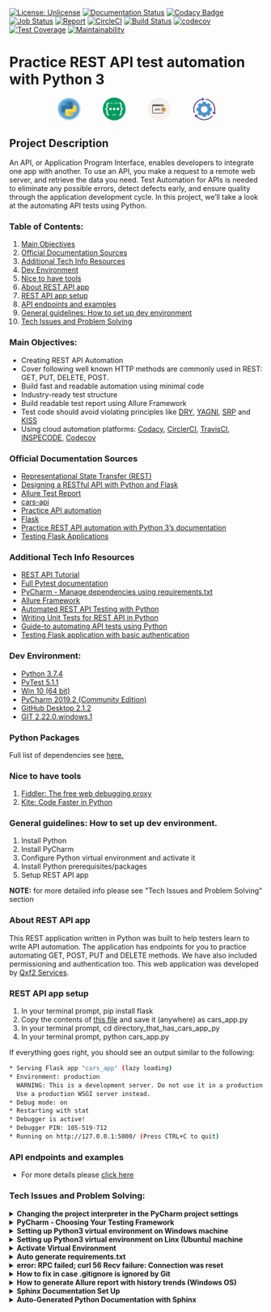 [![License: Unlicense](https://img.shields.io/badge/license-Unlicense-blue.svg)](http://unlicense.org/)
[![Documentation Status](https://readthedocs.org/projects/practice-rest-api-automation-with-python-3/badge/?version=latest)](https://practice-rest-api-automation-with-python-3.readthedocs.io/en/latest/?badge=latest)
[![Codacy Badge](https://api.codacy.com/project/badge/Grade/0a3c971aa10e4e93b15944480cbf9b15)](https://www.codacy.com/manual/ikostan/REST_API_AUTOMATION?utm_source=github.com&amp;utm_medium=referral&amp;utm_content=ikostan/REST_API_AUTOMATION&amp;utm_campaign=Badge_Grade)
[![Job Status](https://inspecode.rocro.com/badges/github.com/ikostan/REST_API_AUTOMATION/status?token=7Zs_YsesnPupoK5eFy0uLj0wOxa-2Om5_GYUKnSpvJA&branch=master)](https://inspecode.rocro.com/jobs/github.com/ikostan/REST_API_AUTOMATION/latest?completed=true&branch=master)
[![Report](https://inspecode.rocro.com/badges/github.com/ikostan/REST_API_AUTOMATION/report?token=7Zs_YsesnPupoK5eFy0uLj0wOxa-2Om5_GYUKnSpvJA&branch=master)](https://inspecode.rocro.com/reports/github.com/ikostan/REST_API_AUTOMATION/branch/master/summary)
[![CircleCI](https://circleci.com/gh/ikostan/REST_API_AUTOMATION.svg?style=svg)](https://circleci.com/gh/ikostan/REST_API_AUTOMATION)
[![Build Status](https://travis-ci.org/ikostan/REST_API_AUTOMATION.svg?branch=master)](https://travis-ci.org/ikostan/REST_API_AUTOMATION)
[![codecov](https://codecov.io/gh/ikostan/REST_API_AUTOMATION/branch/master/graph/badge.svg)](https://codecov.io/gh/ikostan/REST_API_AUTOMATION)
[![Test Coverage](https://api.codeclimate.com/v1/badges/6eefab86052a2d4be5ba/test_coverage)](https://codeclimate.com/github/ikostan/REST_API_AUTOMATION/test_coverage)
[![Maintainability](https://api.codeclimate.com/v1/badges/6eefab86052a2d4be5ba/maintainability)](https://codeclimate.com/github/ikostan/REST_API_AUTOMATION/maintainability)

# Practice REST API test automation with Python 3

<div align="center"> 
<img width="9%" height="9%" src="https://github.com/ikostan/REST_API_AUTOMATION/blob/master/files/python-icon-18.jpg" hspace="20">
<img width="9%" height="9%" src="https://github.com/ikostan/REST_API_AUTOMATION/blob/master/files/rest-api-icon-8.jpg" hspace="20">
<img width="9%" height="9%" src="https://github.com/ikostan/REST_API_AUTOMATION/blob/master/files/iconfinder_api-code-window_532742.png" hspace="20">
<img width="9%" height="9%" src="https://github.com/ikostan/REST_API_AUTOMATION/blob/master/files/build-devops-automation-recycle_code-refresh_settings-preferences-512.png" hspace="20">
</div>

## Project Description

An API, or Application Program Interface, enables developers to integrate one app with another. To use an API, you make a request to a remote web server, and retrieve the data you need. Test Automation for APIs is needed to eliminate any possible errors, detect defects early, and ensure quality through the application development cycle. In this project, we’ll take a look at the automating API tests using Python.

### Table of Contents:<br/>

1. <a href="#main_objectives">Main Objectives</a>
2. <a href="#official_documentation_sources">Official Documentation Sources</a>
3. <a href="#additional_tech_info_resources">Additional Tech Info Resources</a>
4. <a href="#dev_env">Dev Environment</a>
5. <a href="#tools">Nice to have tools</a>
6. <a href="#about">About REST API app</a>
7. <a href="#setup">REST API app setup</a>
8. <a href="#endpoints">API endpoints and examples</a>
9. <a href="#guidelines">General guidelines: How to set up dev environment</a>
10. <a href="#tech_issues">Tech Issues and Problem Solving</a>

### Main Objectives:<br/>
<a id="main_objectives"></a>

- Creating REST API Automation
- Cover following well known HTTP methods are commonly used in REST: GET, PUT, DELETE, POST.
- Build fast and readable automation using minimal code
- Industry-ready test structure
- Build readable test report using Allure Framework
- Test code should avoid violating principles like [DRY](https://en.wikipedia.org/wiki/Don%27t_repeat_yourself), [YAGNI](https://en.wikipedia.org/wiki/You_aren%27t_gonna_need_it), [SRP](https://en.wikipedia.org/wiki/Single_responsibility_principle) and [KISS](https://en.wikipedia.org/wiki/KISS_principle)
- Using cloud automation platforms: [Codacy](https://www.codacy.com/), [CirclerCI](https://circleci.com), [TravisCI](https://travis-ci.org), [INSPECODE](https://inspecode.rocro.com), [Codecov](https://codecov.io)

### Official Documentation Sources<br/>
<a id="official_documentation_sources"></a>

- [Representational State Transfer (REST)](https://www.ics.uci.edu/~fielding/pubs/dissertation/rest_arch_style.htm)
- [Designing a RESTful API with Python and Flask](https://blog.miguelgrinberg.com/post/designing-a-restful-api-with-python-and-flask)
- [Allure Test Report](http://allure.qatools.ru/)
- [cars-api](https://github.com/qxf2/cars-api)
- [Practice API automation](http://35.167.62.251/)
- [Flask](https://www.fullstackpython.com/flask.html)
- [Practice REST API automation with Python 3’s documentation](https://practice-rest-api-automation-with-python-3.readthedocs.io/en/latest/?badge=latest)
- [Testing Flask Applications](https://flask.palletsprojects.com/en/1.0.x/testing/)

### Additional Tech Info Resources<br/>
<a id="additional_tech_info_resources"></a>

- [REST API Tutorial](https://restfulapi.net)
- [Full Pytest documentation](http://doc.pytest.org/en/latest/contents.html)
- [PyCharm - Manage dependencies using requirements.txt](https://www.jetbrains.com/help/pycharm/managing-dependencies.html)
- [Allure Framework](https://docs.qameta.io/allure/)
- [Automated REST API Testing with Python](https://dev.to/dowenb/automated-rest-api-testing-with-python-2jm5)
- [Writing Unit Tests for REST API in Python](https://hackernoon.com/writing-unit-tests-for-rest-api-in-python-web-application-2e675a601a53)
- [Guide-to automating API tests using Python](https://www.grossum.com/blog/beginner-s-guide-to-automating-api-tests-using-python)
- [Testing Flask application with basic authentication](https://gist.github.com/jarus/1160696)

### Dev Environment:<br/>
<a id="dev_env"></a>

- [Python 3.7.4](https://www.python.org/downloads/release/python-374/)
- [PyTest 5.1.1](https://pypi.org/project/pytest/)
- [Win 10 (64 bit)](https://www.microsoft.com/en-ca/software-download/windows10)
- [PyCharm 2019.2 (Community Edition)](https://www.jetbrains.com/pycharm/download/#section=windows)
- [GitHub Desktop 2.1.2](https://desktop.github.com/)
- [GIT 2.22.0.windows.1](https://git-scm.com/download/win)

### Python Packages
Full list of dependencies see [here.](https://github.com/ikostan/REST_API_AUTOMATION/blob/master/requirements.txt)

### Nice to have tools
<a id="tools"></a>

1. [Fiddler: The free web debugging proxy](https://www.telerik.com/fiddler)
2. [Kite: Code Faster in Python](https://kite.com/)

### General guidelines: How to set up dev environment.<br/>
<a id="guidelines"></a>

1. Install Python
2. Install PyCharm
3. Configure Python virtual environment and activate it
4. Install Python prerequisites/packages
5. Setup REST API app

**NOTE:** for more detailed info please see "Tech Issues and Problem Solving" section<br/>

### About REST API app
<a id="about"></a>
This REST application written in Python was built to help testers learn to write API automation. The application has endpoints for you to practice automating GET, POST, PUT and DELETE methods. We have also included permissioning and authentication too. This web application was developed by [Qxf2 Services](https://www.qxf2.com/?utm_source=carsapi&utm_medium=click&utm_campaign=From%20carspai).

### REST API app setup
<a id="setup"></a>

1. In your terminal prompt, pip install flask
2. Copy the contents of [this file](https://github.com/qxf2/cars-api/blob/master/cars_app.py) and save it (anywhere) as cars_app.py
3. In your terminal prompt, cd directory_that_has_cars_app_py
4. In your terminal prompt, python cars_app.py

If everything goes right, you should see an output similar to the following:
```bash
* Serving Flask app "cars_app" (lazy loading)
* Environment: production
  WARNING: This is a development server. Do not use it in a production deployment.
  Use a production WSGI server instead.
* Debug mode: on
* Restarting with stat
* Debugger is active!
* Debugger PIN: 105-519-712
* Running on http://127.0.0.1:5000/ (Press CTRL+C to quit)
```

### API endpoints and examples
<a id="endpoints"></a>

- For more details please [click here](https://practice-rest-api-automation-with-python-3.readthedocs.io/en/latest/cars_app.html)

### Tech Issues and Problem Solving:<br/>
<a id="tech_issues"></a>

<details>
  <summary><b>Changing the project interpreter in the PyCharm project settings</b></summary>

1. In the **Settings/Preferences dialog** (Ctrl+Alt+S), select **Project <project name> | Project Interpreter**.
2. Expand the list of the available interpreters and click the **Show All** link.
3. Select the target interpreter. When PyCharm stops supporting any of the outdated Python versions, the corresponding project interpreter is marked as unsupported.
4. The Python interpreter name specified in the **Name** field, becomes visible in the list of available interpreters. Click **OK** to apply the changes.

For more info please [check here](https://www.jetbrains.com/help/pycharm/configuring-python-interpreter.html)
</details>

<details>
  <summary><b>PyCharm - Choosing Your Testing Framework</b></summary>
 
1. Open the Settings/Preferences dialog, and under the node Tools, click the page **Python Integrated Tools**.
2. On this page, click the **Default Test Runner** field.
3. Choose the desired test runner:

<div align="center"> 
<img width="60%" height="60%" src="https://github.com/ikostan/SELENIUM_WEBDRIVER_WORKING_WITH_ELEMENTS/blob/master/testing_selenium_capabilities/img/py_choosing_test_runner.png" hspace="20">
</div>

For more info please see [Enable Pytest for you project](https://www.jetbrains.com/help/pycharm/pytest.html)
</details>

<details>
  <summary><b>Setting up Python3 virtual environment on Windows machine</b></summary>

1. open CMD<br/>
2. navigate to project directory, for example:<br/> 
```bash
cd C:\Users\superadmin\Desktop\Python\CodinGame
```
3. run following command:<br/> 
```bash 
pip install virtualenv
```
4. run following command:<br/> 
```bash 
virtualenv venv --python=python
```
</details>

<details>
  <summary><b>Setting up Python3 virtual environment on Linx (Ubuntu) machine</b></summary>

### How to install virtualenv

1. Install **pip** first
```bash
    sudo apt-get install python3-pip
```

2. Then install **virtualenv** using pip3
```bash
    sudo pip3 install virtualenv
```

3. Now create a virtual environment
```bash
    virtualenv venv
```
>you can use any name insted of **venv**

4. You can also use a Python interpreter of your choice:

```bash
    virtualenv -p /usr/bin/python2.7 venv
```

5. Active your virtual environment:

```bash
    source venv/bin/activate
```

6. Using fish shell:

```bash
    source venv/bin/activate.fish
```

7. To deactivate:

```bash
    deactivate
```

8. Create virtualenv using Python3:

```bash
    virtualenv -p python3 myenv
```

9. Instead of using virtualenv you can use this command in Python3:

```bash
    python3 -m venv myenv
```

[Source](https://gist.github.com/frfahim/73c0fad6350332cef7a653bcd762f08d)
</details>

<details>
  <summary><b>Activate Virtual Environment</b></summary>

In a newly created virtualenv there will be a bin/activate shell script. For Windows systems, activation scripts are provided for CMD.exe and Powershell.

1. Open Terminal
2. Run: \path\to\env\Scripts\activate 
  
[Source](https://pypi.org/project/virtualenv/1.8.2/)
</details>

<details>
  <summary><b>Auto generate requirements.txt</b></summary>

Any application typically has a set of dependencies that are required for that application to work. The requirements file is a way to specify and install specific set of package dependencies at once.<br/>
Use pip’s freeze command to generate a requirements.txt file for your project:
```bash
pip freeze > requirements.txt
```

If you save this in requirements.txt, you can follow this guide: [PyCharm - Manage dependencies using requirements.txt](https://www.jetbrains.com/help/pycharm/managing-dependencies.html), or you can:<br/>
   
```bash
pip install -r requirements.txt
```   
[Source](https://www.idiotinside.com/2015/05/10/python-auto-generate-requirements-txt/)
</details>

<details>
  <summary><b>error: RPC failed; curl 56 Recv failure: Connection was reset</b></summary>

1. Open Git Bash<br/>
2. Run: "git config --global http.postBuffer 157286400" 
  
[Source](https://stackoverflow.com/questions/36940425/gitlab-push-failed-error)
</details>

<details>
  <summary><b>How to fix in case .gitignore is ignored by Git</b></summary>

Even if you haven't tracked the files so far, Git seems to be able to "know" about them even after you add them to .gitignore<br/> 

**NOTE:**

- First commit your current changes, or you will lose them.
- Then run the following commands from the top folder of your Git repository:

```bash 
git rm -r --cached .
git add .
git commit -m "fixed untracked files"
```
</details>

<details>
  <summary><b>How to generate Allure report with history trends (Windows OS)</b></summary>

<br/>Step by step:

1. Run tests from pytest using following arguments: -v --alluredir=allure-results
2. Copy '.\allure-report\history\' folder into '.\allure-results\history\'
3. Run: allure generate .\allure-results\ -o .\allure-report\ --clean
4. Following output should appear: Report successfully generated to .\allure-report
5. Run: allure open .\allure-report\

[Source](https://github.com/allure-framework/allure2/issues/813)
</details>

<details>
  <summary><b>Sphinx Documentation Set Up</b></summary>

<br/>Step by step:

1. Create docs directory
2. Open cmd > Go to docs directory
3. cmd > Run: sphinx-quickstart </b>
    **Note:** run with default answers
4. Go to docs/conf.py
5. Uncomment following lines:
```python
    import os
    import sys
    sys.path.insert(0, os.path.abspath('.'))
```
6. Update extensions list as following:
```python
extensions = ['sphinx.ext.todo', 'sphinx.ext.viewcode', 'sphinx.ext.autodoc']
```
7. Update template as following:
```python
html_theme = 'sphinx_rtd_theme'

```
8. Update sys.path.insert as following:
```python
sys.path.insert(0, os.path.abspath('..'))
```
9. Go to docs/index.rst > add modules, see example below:
```bash

.. toctree::
   :maxdepth: 2
   :caption: Contents:

   modules
```
10. Open cmd > run: 
```python
sphinx-apidoc -o . ..
```
11. cmd > Run: make html
12. Install html template:
```python
pip install sphinx_rtd_theme
```

[Video Tutorial](https://www.youtube.com/watch?v=b4iFyrLQQh4)
[Sphinx Documentation](https://www.sphinx-doc.org/en/master/usage/quickstart.html)
[More Info](https://stackoverflow.com/questions/13516404/sphinx-error-unknown-directive-type-automodule-or-autoclass)
</details>

<details>
  <summary><b>Auto-Generated Python Documentation with Sphinx</b></summary>

<br/>Step by step:

1. Open CMD
2. Go to docs directory
3. Run: make clean
4. Run: make html

[Source](https://www.youtube.com/watch?v=b4iFyrLQQh4)
</details>
